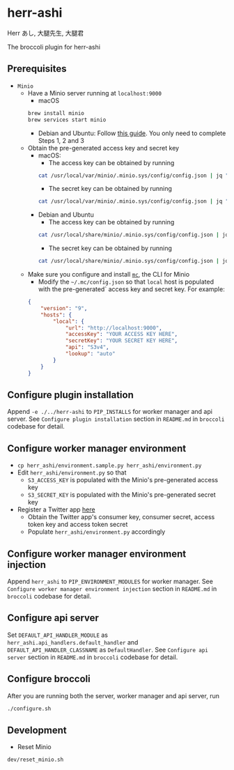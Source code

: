# herr-ashi
Herr あし, 大腿先生, 大腿君

The broccoli plugin for herr-ashi

## Prerequisites
* `Minio`
    * Have a Minio server running at `localhost:9000`
        * macOS
        ```bash
        brew install minio
        brew services start minio
        ```
        * Debian and Ubuntu: Follow [this guide](https://www.digitalocean.com/community/tutorials/how-to-set-up-an-object-storage-server-using-minio-on-ubuntu-16-04). You only need to complete Steps 1, 2 and 3
    * Obtain the pre-generated access key and secret key
        * macOS:
            * The access key can be obtained by running
            ```bash
            cat /usr/local/var/minio/.minio.sys/config/config.json | jq ".credential.accessKey"
            ```
            * The secret key can be obtained by running
            ```bash
            cat /usr/local/var/minio/.minio.sys/config/config.json | jq ".credential.secretKey"
            ```
        * Debian and Ubuntu
            * The access key can be obtained by running
            ```bash
            cat /usr/local/share/minio/.minio.sys/config/config.json | jq ".credential.accessKey"
            ```
            * The secret key can be obtained by running
            ```bash
            cat /usr/local/share/minio/.minio.sys/config/config.json | jq ".credential.secretKey"
            ```
    * Make sure you configure and install [`mc`](https://github.com/minio/mc), the CLI for Minio
        * Modify the `~/.mc/config.json` so that `local` host is populated with the pre-generated` access key and secret key. For example:
        ```json
        {
            "version": "9",
            "hosts": {
                "local": {
                    "url": "http://localhost:9000",
                    "accessKey": "YOUR ACCESS KEY HERE",
                    "secretKey": "YOUR SECRET KEY HERE",
                    "api": "S3v4",
                    "lookup": "auto"
                }
            }
        }
        ```

## Configure plugin installation
Append `-e ./../herr-ashi` to `PIP_INSTALLS` for worker manager and api server. See `Configure plugin installation` section in `README.md` in `broccoli` codebase for detail.

## Configure worker manager environment
* `cp herr_ashi/environment.sample.py herr_ashi/environment.py `
* Edit `herr_ashi/environment.py` so that
    * `S3_ACCESS_KEY` is populated with the Minio's pre-generated access key
    * `S3_SECRET_KEY` is populated with the Minio's pre-generated secret key
* Register a Twitter app [here](https://developer.twitter.com/en/apps/create)
    * Obtain the Twitter app's consumer key, consumer secret, access token key and access token secret
    * Populate `herr_ashi/environment.py` accordingly

## Configure worker manager environment injection
Append `herr_ashi` to `PIP_ENVIRONMENT_MODULES` for worker manager. See `Configure worker manager environment injection` section in `README.md` in `broccoli` codebase for detail.

## Configure api server
Set `DEFAULT_API_HANDLER_MODULE` as `herr_ashi.api_handlers.default_handler` and `DEFAULT_API_HANDLER_CLASSNAME` as `DefaultHandler`. See `Configure api server` section in `README.md` in `broccoli` codebase for detail.

## Configure broccoli
After you are running both the server, worker manager and api server, run
```bash
./configure.sh
```

## Development
* Reset Minio
```bash
dev/reset_minio.sh
```
